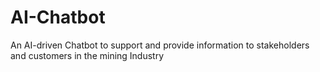 # AI-Chatbot
An AI-driven Chatbot to support and provide information to stakeholders and customers in the mining Industry
